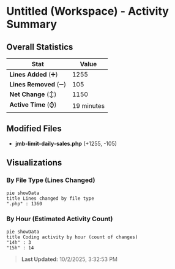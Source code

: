 # Untitled (Workspace) - Activity Summary 

## Overall Statistics

| Stat                   | Value                                                             |
| ---------------------- | ----------------------------------------------------------------- |
| **Lines Added** (➕)   | 1255                                          |
| **Lines Removed** (➖) | 105                                        |
| **Net Change** (↕)    | 1150                |
| **Active Time** (⌚)   | 19 minutes |


## Modified Files
- **jmb-limit-daily-sales.php** (+1255, -105)

## Visualizations

### By File Type (Lines Changed)

```mermaid
pie showData
title Lines changed by file type
".php" : 1360
```

### By Hour (Estimated Activity Count)

```mermaid
pie showData
title Coding activity by hour (count of changes)
"14h" : 3
"15h" : 14
```


> **Last Updated:** 10/2/2025, 3:32:53 PM